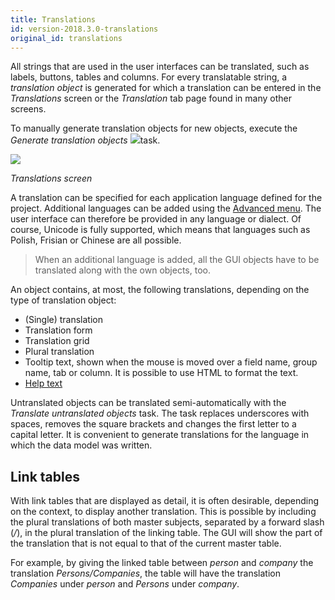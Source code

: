 ```yaml
---
title: Translations
id: version-2018.3.0-translations
original_id: translations
---
```


All strings that are used in the user interfaces can be translated, such as labels, buttons, tables and columns. For every translatable string, a *translation object* is generated for which a translation can be entered in the *Translations* screen or the *Translation* tab page found in many other screens.

To manually generate translation objects for new objects, execute the *Generate translation objects* ![](assets/sf/image214.png)task.

![](assets/sf/translations.png)

*Translations screen*

A translation can be specified for each application language defined for the project. Additional languages can be added using the [Advanced menu](advanced#model). The user interface can therefore be provided in any language or dialect. Of course, Unicode is fully supported, which means that languages such as Polish, Frisian or Chinese are all possible.

>  When an additional language is added, all the GUI objects have to be translated along with the own objects, too.

An object contains, at most, the following translations, depending on the type of translation object:

- (Single) translation
- Translation form
- Translation grid
- Plural translation
- Tooltip text, shown when the mouse is moved over a field name, group name, tab or column. It is possible to use HTML to format the text.
- [Help text](help)

Untranslated objects can be translated semi-automatically with the *Translate untranslated objects* task. The task replaces underscores with spaces, removes the square brackets and changes the first letter to a capital letter. It is convenient to generate translations for the language in which the data model was written.

## Link tables

With link tables that are displayed as detail, it is often desirable, depending on the context, to display another translation. This is possible by including the plural translations of both master subjects, separated by a forward slash (*/*), in the plural translation of the linking table. The GUI will show the part of the translation that is not equal to that of the current master table.

For example, by giving the linked table between *person* and *company* the translation *Persons/Companies*, the table will have the translation *Companies* under *person* and *Persons* under *company*.
